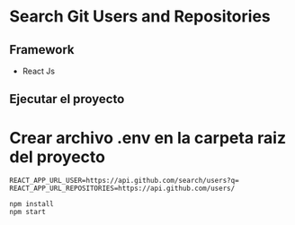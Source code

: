 # Search Git Users and Repositories

## Framework

- React Js

## Ejecutar el proyecto

# Crear archivo .env en la carpeta raiz del proyecto

```
REACT_APP_URL_USER=https://api.github.com/search/users?q=
REACT_APP_URL_REPOSITORIES=https://api.github.com/users/
```

```
npm install
npm start
```